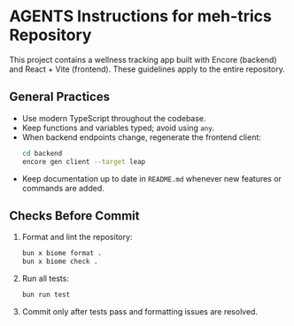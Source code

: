 # AGENTS Instructions for meh-trics Repository

This project contains a wellness tracking app built with Encore (backend) and React + Vite (frontend). These guidelines apply to the entire repository.

## General Practices
- Use modern TypeScript throughout the codebase.
- Keep functions and variables typed; avoid using `any`.
- When backend endpoints change, regenerate the frontend client:
  ```bash
  cd backend
  encore gen client --target leap
  ```
- Keep documentation up to date in `README.md` whenever new features or commands are added.

## Checks Before Commit
1. Format and lint the repository:
   ```bash
   bun x biome format .
   bun x biome check .
   ```
2. Run all tests:
   ```bash
   bun run test
   ```
3. Commit only after tests pass and formatting issues are resolved.

